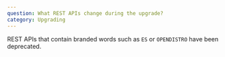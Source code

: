 ```yaml
---
question: What REST APIs change during the upgrade?
category: Upgrading
---
```

REST APIs that contain branded words such as `ES` or `OPENDISTRO` have been deprecated.
